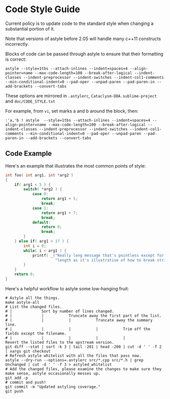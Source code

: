 # Code Style Guide

Current policy is to update code to the standard style when changing a substantial portion of it.

Note that versions of astyle before 2.05 will handle many c++11 constructs incorrectly.

Blocks of code can be passed through astyle to ensure that their formatting is correct:

    astyle --style=1tbs --attach-inlines --indent=spaces=4 --align-pointer=name --max-code-length=100 --break-after-logical --indent-classes --indent-preprocessor --indent-switches --indent-col1-comments --min-conditional-indent=0 --pad-oper --unpad-paren --pad-paren-in --add-brackets --convert-tabs

These options are mirrored in `.astylerc`, `Cataclysm-DDA.sublime-project` and `doc/CODE_STYLE.txt`

For example, from `vi`, set marks a and b around the block, then:

    :'a,'b ! astyle  --style=1tbs --attach-inlines --indent=spaces=4 --align-pointer=name --max-code-length=100 --break-after-logical --indent-classes --indent-preprocessor --indent-switches --indent-col1-comments --min-conditional-indent=0 --pad-oper --unpad-paren --pad-paren-in --add-brackets --convert-tabs

## Code Example

Here's an example that illustrates the most common points of style:

````c++
int foo( int arg1, int *arg2 )
{
    if( arg1 < 5 ) {
        switch( *arg2 ) {
            case 0:
                return arg1 + 5;
                break;
            case 1:
                return arg1 + 7;
                break;
            default:
                return 0;
                break;
        }
    } else if( arg1 > 17 ) {
        int i = 0;
        while( i < arg1 ) {
            printf( _("Really long message that's pointless except for the number %d and for its "
                      "length as it's illustrative of how to break strings properly.\n"), i );
        }
    }
    return 0;
}
````

Here's a helpful workflow to astyle some low-hanging fruit:

````shell
# Astyle all the things.
make astyle-all
# List the changed files.
# |             Sort by number of lines changed.
# |             |           Truncate away the first part of the list.
# |             |           |           Truncate away the summary line.
# |             |           |           |           Trim off the fields except the filename.
# |             |           |           |           |                 Revert the listed files to the upstream version.
git diff --stat | sort -k 3 | tail -201 | head -200 | cut -d ' ' -f 2 | xargs git checkout
# Refresh astyle whitelist with all the files that pass now.
astyle --dry-run --options=.astylerc src/*.cpp src/*.h | grep Unchanged | cut -d ' ' -f 3 > astyled_whitelist
# Add the changed files, please examine the changes to make sure they make sense, astyle occasionally messes up.
git add -p
# commit and push!
git commit -m "Updated astyling coverage."
git push
````
